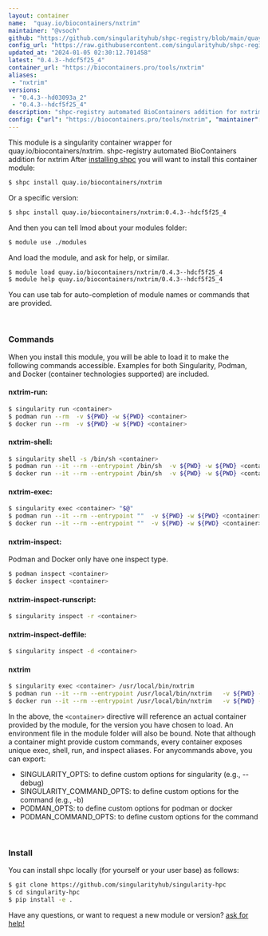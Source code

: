 ```yaml
---
layout: container
name:  "quay.io/biocontainers/nxtrim"
maintainer: "@vsoch"
github: "https://github.com/singularityhub/shpc-registry/blob/main/quay.io/biocontainers/nxtrim/container.yaml"
config_url: "https://raw.githubusercontent.com/singularityhub/shpc-registry/main/quay.io/biocontainers/nxtrim/container.yaml"
updated_at: "2024-01-05 02:30:12.701458"
latest: "0.4.3--hdcf5f25_4"
container_url: "https://biocontainers.pro/tools/nxtrim"
aliases:
 - "nxtrim"
versions:
 - "0.4.3--hd03093a_2"
 - "0.4.3--hdcf5f25_4"
description: "shpc-registry automated BioContainers addition for nxtrim"
config: {"url": "https://biocontainers.pro/tools/nxtrim", "maintainer": "@vsoch", "description": "shpc-registry automated BioContainers addition for nxtrim", "latest": {"0.4.3--hdcf5f25_4": "sha256:74667439721e0b95fae644bbdc7f9abe5018cfd9eb6bb7209915751332ceaa10"}, "tags": {"0.4.3--hd03093a_2": "sha256:e566bf32a083a96884efd201bc88aa2390a7e80ba023949ef1515cebb9933353", "0.4.3--hdcf5f25_4": "sha256:74667439721e0b95fae644bbdc7f9abe5018cfd9eb6bb7209915751332ceaa10"}, "docker": "quay.io/biocontainers/nxtrim", "aliases": {"nxtrim": "/usr/local/bin/nxtrim"}}
---
```


This module is a singularity container wrapper for quay.io/biocontainers/nxtrim.
shpc-registry automated BioContainers addition for nxtrim
After [installing shpc](#install) you will want to install this container module:


```bash
$ shpc install quay.io/biocontainers/nxtrim
```

Or a specific version:

```bash
$ shpc install quay.io/biocontainers/nxtrim:0.4.3--hdcf5f25_4
```

And then you can tell lmod about your modules folder:

```bash
$ module use ./modules
```

And load the module, and ask for help, or similar.

```bash
$ module load quay.io/biocontainers/nxtrim/0.4.3--hdcf5f25_4
$ module help quay.io/biocontainers/nxtrim/0.4.3--hdcf5f25_4
```

You can use tab for auto-completion of module names or commands that are provided.

<br>

### Commands

When you install this module, you will be able to load it to make the following commands accessible.
Examples for both Singularity, Podman, and Docker (container technologies supported) are included.

#### nxtrim-run:

```bash
$ singularity run <container>
$ podman run --rm  -v ${PWD} -w ${PWD} <container>
$ docker run --rm  -v ${PWD} -w ${PWD} <container>
```

#### nxtrim-shell:

```bash
$ singularity shell -s /bin/sh <container>
$ podman run --it --rm --entrypoint /bin/sh  -v ${PWD} -w ${PWD} <container>
$ docker run --it --rm --entrypoint /bin/sh  -v ${PWD} -w ${PWD} <container>
```

#### nxtrim-exec:

```bash
$ singularity exec <container> "$@"
$ podman run --it --rm --entrypoint ""  -v ${PWD} -w ${PWD} <container> "$@"
$ docker run --it --rm --entrypoint ""  -v ${PWD} -w ${PWD} <container> "$@"
```

#### nxtrim-inspect:

Podman and Docker only have one inspect type.

```bash
$ podman inspect <container>
$ docker inspect <container>
```

#### nxtrim-inspect-runscript:

```bash
$ singularity inspect -r <container>
```

#### nxtrim-inspect-deffile:

```bash
$ singularity inspect -d <container>
```


#### nxtrim

```bash
$ singularity exec <container> /usr/local/bin/nxtrim
$ podman run --it --rm --entrypoint /usr/local/bin/nxtrim   -v ${PWD} -w ${PWD} <container> -c " $@"
$ docker run --it --rm --entrypoint /usr/local/bin/nxtrim   -v ${PWD} -w ${PWD} <container> -c " $@"
```



In the above, the `<container>` directive will reference an actual container provided
by the module, for the version you have chosen to load. An environment file in the
module folder will also be bound. Note that although a container
might provide custom commands, every container exposes unique exec, shell, run, and
inspect aliases. For anycommands above, you can export:

 - SINGULARITY_OPTS: to define custom options for singularity (e.g., --debug)
 - SINGULARITY_COMMAND_OPTS: to define custom options for the command (e.g., -b)
 - PODMAN_OPTS: to define custom options for podman or docker
 - PODMAN_COMMAND_OPTS: to define custom options for the command

<br>

### Install

You can install shpc locally (for yourself or your user base) as follows:

```bash
$ git clone https://github.com/singularityhub/singularity-hpc
$ cd singularity-hpc
$ pip install -e .
```

Have any questions, or want to request a new module or version? [ask for help!](https://github.com/singularityhub/singularity-hpc/issues)
